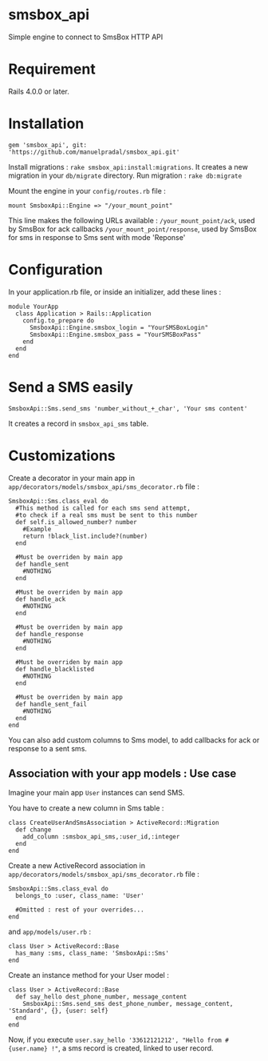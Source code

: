 smsbox_api
==========

Simple engine to connect to SmsBox HTTP API

Requirement
===========

Rails 4.0.0 or later.

Installation
============

`gem 'smsbox_api', git: 'https://github.com/manuelpradal/smsbox_api.git'`

Install migrations : `rake smsbox_api:install:migrations`. It creates a new migration in your `db/migrate` directory.
Run migration : `rake db:migrate`

Mount the engine in your `config/routes.rb` file :

<pre><code>mount SmsboxApi::Engine => "/your_mount_point"</code></pre>

This line makes the following URLs available :
`/your_mount_point/ack`, used by SmsBox for ack callbacks
`/your_mount_point/response`, used by SmsBox for sms in response to Sms sent with mode 'Reponse'

Configuration
=============

In your application.rb file, or inside an initializer, add these lines :

<pre><code>module YourApp
  class Application &gt; Rails::Application
    config.to_prepare do
      SmsboxApi::Engine.smsbox_login = "YourSMSBoxLogin"
      SmsboxApi::Engine.smsbox_pass = "YourSMSBoxPass"
    end
  end
end</code></pre>

Send a SMS easily
=================

`SmsboxApi::Sms.send_sms 'number_without_+_char', 'Your sms content'`

It creates a record in `smsbox_api_sms` table.

Customizations
==============

Create a decorator in your main app in `app/decorators/models/smsbox_api/sms_decorator.rb` file :

<pre><code>SmsboxApi::Sms.class_eval do
  #This method is called for each sms send attempt,
  #to check if a real sms must be sent to this number
  def self.is_allowed_number? number
    #Example
    return !black_list.include?(number)
  end

  #Must be overriden by main app
  def handle_sent
    #NOTHING
  end

  #Must be overriden by main app
  def handle_ack
    #NOTHING
  end

  #Must be overriden by main app
  def handle_response
    #NOTHING
  end

  #Must be overriden by main app
  def handle_blacklisted
    #NOTHING
  end

  #Must be overriden by main app
  def handle_sent_fail
    #NOTHING
  end
end</code></pre>

You can also add custom columns to Sms model, to add callbacks for ack or response to a sent sms.

Association with your app models : Use case
-------------------------------------------

Imagine your main app `User` instances can send SMS.

You have to create a new column in Sms table :

<pre><code>class CreateUserAndSmsAssociation &gt; ActiveRecord::Migration
  def change
    add_column :smsbox_api_sms,:user_id,:integer
  end
end</code></pre>

Create a new ActiveRecord association in `app/decorators/models/smsbox_api/sms_decorator.rb` file :

<pre><code>SmsboxApi::Sms.class_eval do
  belongs_to :user, class_name: 'User'

  #Omitted : rest of your overrides...
end</code></pre>

and `app/models/user.rb` :

<pre><code>class User &gt; ActiveRecord::Base
  has_many :sms, class_name: 'SmsboxApi::Sms'
end</code></pre>

Create an instance method for your User model :

<pre><code>class User &gt; ActiveRecord::Base
  def say_hello dest_phone_number, message_content
    SmsboxApi::Sms.send_sms dest_phone_number, message_content, 'Standard', {}, {user: self}
  end
end</code></pre>

Now, if you execute `user.say_hello '33612121212', "Hello from #{user.name} !"`, a sms record is created, linked to user record.
